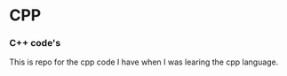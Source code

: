 # CPP
<h3 color= "red">C++ code's</h3>
<p>This is repo for the cpp code I have when I was learing the cpp language.</p>
